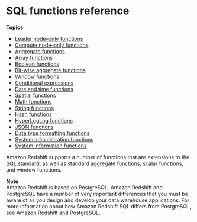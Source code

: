 # SQL functions reference<a name="c_SQL_functions"></a>

**Topics**
+ [Leader node–only functions](c_SQL_functions_leader_node_only.md)
+ [Compute node–only functions](c_SQL_functions_compute_node_only.md)
+ [Aggregate functions](c_Aggregate_Functions.md)
+ [Array functions](array-functions.md)
+ [Boolean functions](c_Boolean_Functions.md)
+ [Bit\-wise aggregate functions](c_bitwise_aggregate_functions.md)
+ [Window functions](c_Window_functions.md)
+ [Conditional expressions](c_conditional_expressions.md)
+ [Date and time functions](Date_functions_header.md)
+ [Spatial functions](geospatial-functions.md)
+ [Math functions](Math_functions.md)
+ [String functions](String_functions_header.md)
+ [Hash functions](hash-functions.md)
+ [HyperLogLog functions](hyperloglog-functions.md)
+ [JSON functions](json-functions.md)
+ [Data type formatting functions](r_Data_type_formatting.md)
+ [System administration functions](r_System_administration_functions.md)
+ [System information functions](r_System_information_functions.md)

Amazon Redshift supports a number of functions that are extensions to the SQL standard, as well as standard aggregate functions, scalar functions, and window functions\.

**Note**  
Amazon Redshift is based on PostgreSQL\. Amazon Redshift and PostgreSQL have a number of very important differences that you must be aware of as you design and develop your data warehouse applications\. For more information about how Amazon Redshift SQL differs from PostgreSQL, see [Amazon Redshift and PostgreSQL](c_redshift-and-postgres-sql.md)\.